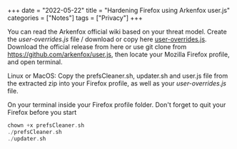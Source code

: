 +++
date = "2022-05-22"
title = "Hardening Firefox using Arkenfox user.js"
categories = ["Notes"]
tags = ["Privacy"]
+++


You can read the Arkenfox official wiki based on your threat model. 
Create the *user-overrides.js* file / download or copy here [user-overrides.js](https://box.simpoy.xyz/cloud/index.php/s/S2pfAAa9MwNbmML). <!--more-->
Download the official release from here or use git clone from https://github.com/arkenfox/user.js, then locate your Mozilla Firefox profile, and open terminal. 

Linux or MacOS:
Copy the prefsCleaner.sh, updater.sh and user.js file from the extracted zip into your Firefox profile, as well as your *user-overrides.js* file.

On your terminal inside your Firefox profile folder. Don't forget to quit your Firefox before you start

```go:arkenfox.go
chown +x prefsCleaner.sh
./prefsCleaner.sh
./updater.sh
```
